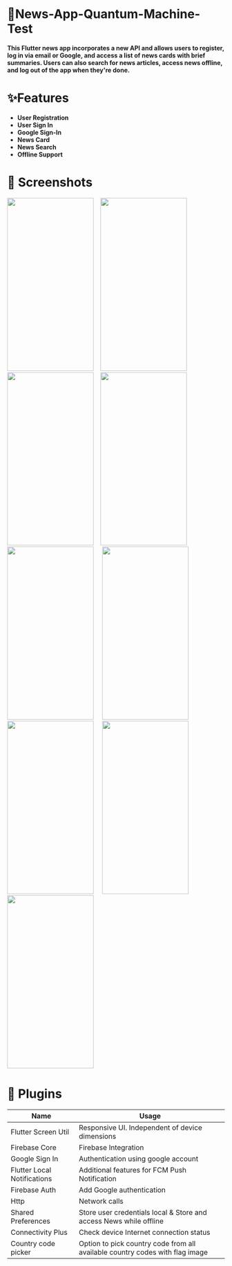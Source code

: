 # 📰News-App-Quantum-Machine-Test

**This Flutter news app incorporates a new API and allows users to register, log in via email or Google, and access a list of news cards with brief summaries. Users can also search for news articles, access news offline, and log out of the app when they're done.**

# ✨Features
 * **User Registration**
 * **User Sign In**
 * **Google Sign-In**
 * **News Card**
 * **News Search**
 * **Offline Support**
 
 
 # 📸 Screenshots
 
<img src='https://user-images.githubusercontent.com/87460435/230602012-1f4ee901-8100-410c-88b2-03c85c771943.png' width= '200' height= '400'>&nbsp;&nbsp;&nbsp;&nbsp;<img src='https://user-images.githubusercontent.com/87460435/230602089-d823940f-9043-4e3a-9258-fe54e4cce915.png' width= '200' height= '400'>&nbsp;&nbsp;&nbsp;&nbsp;
<img src='https://user-images.githubusercontent.com/87460435/230602111-7c42b8ee-dd80-4510-878d-42f1344459ac.png' width= '200' height= '400'>&nbsp;&nbsp;&nbsp;&nbsp;<img src='https://user-images.githubusercontent.com/87460435/230602162-d67d5b57-8baf-4af5-a3e3-e37138bf5631.png' width= '200' height= '400'>&nbsp;&nbsp;&nbsp;&nbsp;
<img src='https://user-images.githubusercontent.com/87460435/230602183-2f0c1303-de4e-46b6-b920-8fecfb978bb7.png' width= '200' height= '400'>&nbsp;&nbsp;&nbsp;&nbsp;
<img src='https://user-images.githubusercontent.com/87460435/230602221-da988c30-47b8-4f21-82ae-d4808d3ee94d.png' width= '200' height= '400'>&nbsp;&nbsp;&nbsp;&nbsp;
<img src='https://user-images.githubusercontent.com/87460435/230602260-5b0028c0-caeb-4b58-8a5f-badfaea4bcf7.png' width= '200' height= '400'>&nbsp;&nbsp;&nbsp;&nbsp;
<img src='https://user-images.githubusercontent.com/87460435/230602280-884a8662-9201-427b-8aaf-087472ec6893.png' width= '200' height= '400'>&nbsp;&nbsp;&nbsp;&nbsp;
<img src='https://user-images.githubusercontent.com/87460435/230602309-10f79d98-4e88-491e-98e9-5abfafbaedc2.png' width= '200' height= '400'>&nbsp;&nbsp;&nbsp;&nbsp;


# 🔌 Plugins

|           Name          |              Usage             |
| ----------------------- | ------------------------------ |
| Flutter Screen Util     | Responsive UI. Independent of device dimensions| 
| Firebase Core           | Firebase Integration           |
 | Google Sign In  | Authentication using google account |
| Flutter Local Notifications| Additional features for FCM Push Notification|
| Firebase Auth        | Add Google authentication|
| Http                    | Network calls|
| Shared Preferences | Store user credentials local & Store and access News while offline |
| Connectivity Plus| Check device Internet connection status |
| Country code picker | Option to pick country code from all available country codes with flag image   |
 
 
